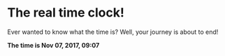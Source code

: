 # The real time clock!

Ever wanted to know what the time is? Well, your journey is about to end!

**The time is Nov 07, 2017, 09:07**